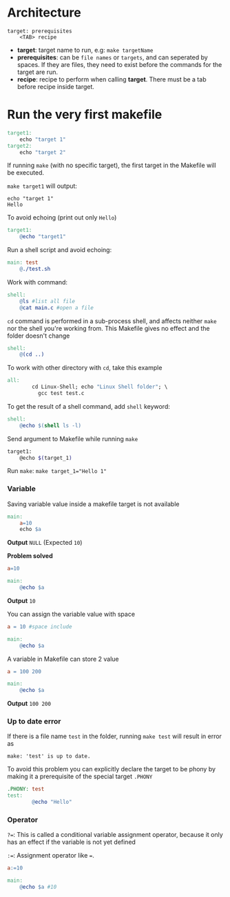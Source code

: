 # Architecture

```
target: prerequisites
    <TAB> recipe
```    

* **target**: target name to run, e.g: ``make targetName``
* **prerequisites**: can be ``file names`` or ``targets``, and can seperated by spaces. If they are files, they need to exist before the commands for the target are run.
* **recipe**: recipe to perform when calling **target**. There must be a tab before recipe inside target.

# Run the very first makefile

```Makefile
target1:
	echo "target 1"
target2:
	echo "target 2"
```
If running ``make`` (with no specific target), the first target in the Makefile will be executed.

``make target1`` will output:

```
echo "target 1"
Hello
```

To avoid echoing (print out only ``Hello``) 

```Makefile
target1:
    @echo "target1"
```

Run a shell script and avoid echoing:

```Makefile
main: test
	@./test.sh
```

Work with command:

```Makefile
shell:
	@ls #list all file
	@cat main.c #open a file
```

``cd`` command is performed in a sub-process shell, and affects neither ``make`` nor the shell you're working from. This Makefile gives no effect and the folder doesn't change

```Makefile
shell:
	@(cd ..)
```

To work with other directory with ``cd``, take this example

```Makefile
all:
        cd Linux-Shell; echo "Linux Shell folder"; \
          gcc test test.c
```

To get the result of a shell command, add ``shell`` keyword:

```Makefile
shell:
	@echo $(shell ls -l)
```

Send argument to Makefile while running ``make``

```sh
target1:
	@echo $(target_1)
```

Run ``make``: ``make target_1="Hello 1"``

### Variable

Saving variable value inside a makefile target is not available

```Makefile
main:
	a=10
	echo $a
```

**Output** ``NULL`` (Expected ``10``)

**Problem solved**

```Makefile
a=10

main:
	@echo $a 
```    

**Output** ``10``

You can assign the variable value with space

```Makefile
a = 10 #space include

main:
	@echo $a 
```    

A variable in Makefile can store 2 value

```Makefile
a = 100 200

main:
	@echo $a
```

**Output** ``100 200``

### Up to date error

If there is a file name ``test`` in the folder, running ``make test`` will result in error as

``make: 'test' is up to date.``

To avoid this problem you can explicitly declare the target to be phony by making it a prerequisite of the special target ``.PHONY``

```Makefile
.PHONY: test
test:
        @echo "Hello"
```	
### Operator

``?=``: This is called a conditional variable assignment operator, because it only has an effect if the variable is not yet defined

``:=``: Assignment operator like ``=``.

```Makefile
a:=10

main:
	@echo $a #10
```
